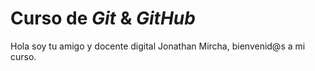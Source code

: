 # Curso de _Git_ &  *GitHub*

Hola soy tu amigo y docente digital Jonathan Mircha, bienvenid@s a mi curso.
